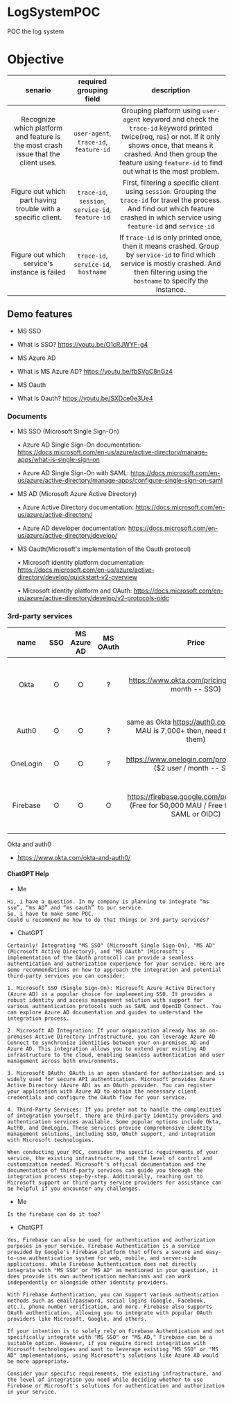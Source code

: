 # LogSystemPOC

POC the log system

# Objective

|                                      senario                                       |              required grouping field              |                                                                                                                   description                                                                                                                   |
| :--------------------------------------------------------------------------------: | :-----------------------------------------------: | :---------------------------------------------------------------------------------------------------------------------------------------------------------------------------------------------------------------------------------------------: |
| Recognize which platform and feature is the most crash issue that the client uses. |      `user-agent`, `trace-id`, `feature-id`       | Grouping platform using `user-agent` keyword and check the `trace-id` keyword printed twice(req, res) or not. If it only shows once, that means it crashed. And then group the feature using `feature-id` to find out what is the most problem. |
|            Figure out which part having trouble with a specific client.            | `trace-id`, `session`, `service-id`, `feature-id` |                           First, filtering a specific client using `session`. Grouping the `trace-id` for travel the process. And find out which feature crashed in which service using `feature-id` and `service-id`                           |
|                   Figure out which service's instance is failed                    |       `trace-id`, `service-id`, `hostname`        |                           If `trace-id` is only printed once, then it means crashed. Group by `service-id` to find which service is mostly crashed. And then filtering using the `hostname` to specify the instance.                            |

## Demo features

- MS SSO

* What is SSO? https://youtu.be/O1cRJWYF-g4

- MS Azure AD

* What is MS Azure AD? https://youtu.be/fbSVgC8nGz4

- MS Oauth

* What is Oauth? https://youtu.be/SXDce0e3Ue4

### Documents

- MS SSO (Microsoft Single Sign-On)

  • Azure AD Single Sign-On documentation: https://docs.microsoft.com/en-us/azure/active-directory/manage-apps/what-is-single-sign-on

  • Azure AD Single Sign-On with SAML: https://docs.microsoft.com/en-us/azure/active-directory/manage-apps/configure-single-sign-on-saml

- MS AD (Microsoft Azure Active Directory)

  • Azure Active Directory documentation: https://docs.microsoft.com/en-us/azure/active-directory/

  • Azure AD developer documentation: https://docs.microsoft.com/en-us/azure/active-directory/develop/

- MS Oauth(Microsoft's implementation of the Oauth protocol)

  • Microsoft identity platform documentation: https://docs.microsoft.com/en-us/azure/active-directory/develop/quickstart-v2-overview

  • Microsoft identity platform and OAuth: https://docs.microsoft.com/en-us/azure/active-directory/develop/v2-protocols-oidc

### 3rd-party services

|   name   | SSO | MS Azure AD | MS OAuth |                                             Price                                              |                                                                                                                     ETC                                                                                                                     |
| :------: | :-: | :---------: | :------: | :--------------------------------------------------------------------------------------------: | :-----------------------------------------------------------------------------------------------------------------------------------------------------------------------------------------------------------------------------------------: |
|   Okta   |  O  |      O      |    ?     |                     https://www.okta.com/pricing/ ($2 user / month -- SSO)                     |                    Doc: https://developer.okta.com/docs/guides/quickstart/main/ , Ref: https://www.okta.com/partners/microsoft/ , https://help.okta.com/en-us/Content/Topics/Provisioning/azure/azure-integrate-main.htm                    |
|  Auth0   |  O  |      O      |    ?     |      same as Okta https://auth0.com/pricing (If MAU is 7,000+ then, need to contact them)      |                                             Doc: https://auth0.com/docs/ , Ref: https://auth0.com/docs/authenticate/identity-providers/enterprise-identity-providers/azure-active-directory/v2                                              |
| OneLogin |  O  |      O      |    ?     |               https://www.onelogin.com/product/pricing ($2 user / month -- SSO)                |                                                                Doc: https://developers.onelogin.com/ , Ref: https://www.onelogin.com/partners/technology-partners/office-365                                                                |
| Firebase |  O  |      O      |    O     | https://firebase.google.com/pricing?hl=ko (Free for 50,000 MAU / Free for 50 MAU SAML or OIDC) | Doc(Auth): https://firebase.google.com/docs/auth, Doc(OAuth): https://firebase.google.com/docs/auth/web/oauth , Ref: https://firebase.google.com/docs/auth/web/saml?hl=ko , https://firebase.google.com/docs/auth/web/microsoft-oauth?hl=ko |

Okta and auth0
- https://www.okta.com/okta-and-auth0/

#### ChatGPT Help

- Me

```
Hi, i have a question. In my company is planning to integrate “ms sso”, “ms AD” and “ms oauth” to our service.
So, i have to make some POC.
Could u recommend me how to do that things or 3rd party services?
```

- ChatGPT

```
Certainly! Integrating "MS SSO" (Microsoft Single Sign-On), "MS AD" (Microsoft Active Directory), and "MS OAuth" (Microsoft's implementation of the OAuth protocol) can provide a seamless authentication and authorization experience for your service. Here are some recommendations on how to approach the integration and potential third-party services you can consider:

1. Microsoft SSO (Single Sign-On): Microsoft Azure Active Directory (Azure AD) is a popular choice for implementing SSO. It provides a robust identity and access management solution with support for various authentication protocols such as SAML and OpenID Connect. You can explore Azure AD documentation and guides to understand the integration process.

2. Microsoft AD Integration: If your organization already has an on-premises Active Directory infrastructure, you can leverage Azure AD Connect to synchronize identities between your on-premises AD and Azure AD. This integration allows you to extend your existing AD infrastructure to the cloud, enabling seamless authentication and user management across both environments.

3. Microsoft OAuth: OAuth is an open standard for authorization and is widely used for secure API authentication. Microsoft provides Azure Active Directory (Azure AD) as an OAuth provider. You can register your application with Azure AD to obtain the necessary client credentials and configure the OAuth flow for your service.

4. Third-Party Services: If you prefer not to handle the complexities of integration yourself, there are third-party identity providers and authentication services available. Some popular options include Okta, Auth0, and OneLogin. These services provide comprehensive identity management solutions, including SSO, OAuth support, and integration with Microsoft technologies.

When conducting your POC, consider the specific requirements of your service, the existing infrastructure, and the level of control and customization needed. Microsoft's official documentation and the documentation of third-party services can guide you through the integration process step-by-step. Additionally, reaching out to Microsoft support or third-party service providers for assistance can be helpful if you encounter any challenges.
```

- Me

```
Is the firebase can do it too?
```

- ChatGPT

```
Yes, Firebase can also be used for authentication and authorization purposes in your service. Firebase Authentication is a service provided by Google's Firebase platform that offers a secure and easy-to-use authentication system for web, mobile, and server-side applications. While Firebase Authentication does not directly integrate with "MS SSO" or "MS AD" as mentioned in your question, it does provide its own authentication mechanisms and can work independently or alongside other identity providers.

With Firebase Authentication, you can support various authentication methods such as email/password, social logins (Google, Facebook, etc.), phone number verification, and more. Firebase also supports OAuth authentication, allowing you to integrate with popular OAuth providers like Microsoft, Google, and others.

If your intention is to solely rely on Firebase Authentication and not specifically integrate with "MS SSO" or "MS AD," Firebase can be a suitable option. However, if you require direct integration with Microsoft technologies and want to leverage existing "MS SSO" or "MS AD" implementations, using Microsoft's solutions like Azure AD would be more appropriate.

Consider your specific requirements, the existing infrastructure, and the level of integration you need while deciding whether to use Firebase or Microsoft's solutions for authentication and authorization in your service.
```
